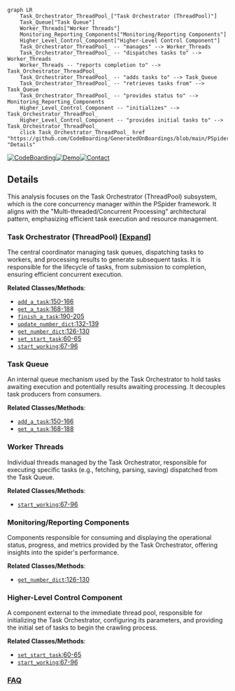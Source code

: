 ```mermaid
graph LR
    Task_Orchestrator_ThreadPool_["Task Orchestrator (ThreadPool)"]
    Task_Queue["Task Queue"]
    Worker_Threads["Worker Threads"]
    Monitoring_Reporting_Components["Monitoring/Reporting Components"]
    Higher_Level_Control_Component["Higher-Level Control Component"]
    Task_Orchestrator_ThreadPool_ -- "manages" --> Worker_Threads
    Task_Orchestrator_ThreadPool_ -- "dispatches tasks to" --> Worker_Threads
    Worker_Threads -- "reports completion to" --> Task_Orchestrator_ThreadPool_
    Task_Orchestrator_ThreadPool_ -- "adds tasks to" --> Task_Queue
    Task_Orchestrator_ThreadPool_ -- "retrieves tasks from" --> Task_Queue
    Task_Orchestrator_ThreadPool_ -- "provides status to" --> Monitoring_Reporting_Components
    Higher_Level_Control_Component -- "initializes" --> Task_Orchestrator_ThreadPool_
    Higher_Level_Control_Component -- "provides initial tasks to" --> Task_Orchestrator_ThreadPool_
    click Task_Orchestrator_ThreadPool_ href "https://github.com/CodeBoarding/GeneratedOnBoardings/blob/main/PSpider/Task_Orchestrator_ThreadPool_.md" "Details"
```

[![CodeBoarding](https://img.shields.io/badge/Generated%20by-CodeBoarding-9cf?style=flat-square)](https://github.com/CodeBoarding/GeneratedOnBoardings)[![Demo](https://img.shields.io/badge/Try%20our-Demo-blue?style=flat-square)](https://www.codeboarding.org/demo)[![Contact](https://img.shields.io/badge/Contact%20us%20-%20contact@codeboarding.org-lightgrey?style=flat-square)](mailto:contact@codeboarding.org)

## Details

This analysis focuses on the Task Orchestrator (ThreadPool) subsystem, which is the core concurrency manager within the PSpider framework. It aligns with the "Multi-threaded/Concurrent Processing" architectural pattern, emphasizing efficient task execution and resource management.

### Task Orchestrator (ThreadPool) [[Expand]](./Task_Orchestrator_ThreadPool_.md)
The central coordinator managing task queues, dispatching tasks to workers, and processing results to generate subsequent tasks. It is responsible for the lifecycle of tasks, from submission to completion, ensuring efficient concurrent execution.


**Related Classes/Methods**:

- <a href="https://github.com/xianhu/PSpider/blob/master/spider/concurrent/threads_pool.py#L150-L166" target="_blank" rel="noopener noreferrer">`add_a_task`:150-166</a>
- <a href="https://github.com/xianhu/PSpider/blob/master/spider/concurrent/threads_pool.py#L168-L188" target="_blank" rel="noopener noreferrer">`get_a_task`:168-188</a>
- <a href="https://github.com/xianhu/PSpider/blob/master/spider/concurrent/threads_pool.py#L190-L205" target="_blank" rel="noopener noreferrer">`finish_a_task`:190-205</a>
- <a href="https://github.com/xianhu/PSpider/blob/master/spider/concurrent/threads_pool.py#L132-L139" target="_blank" rel="noopener noreferrer">`update_number_dict`:132-139</a>
- <a href="https://github.com/xianhu/PSpider/blob/master/spider/concurrent/threads_pool.py#L126-L130" target="_blank" rel="noopener noreferrer">`get_number_dict`:126-130</a>
- <a href="https://github.com/xianhu/PSpider/blob/master/spider/concurrent/threads_pool.py#L60-L65" target="_blank" rel="noopener noreferrer">`set_start_task`:60-65</a>
- <a href="https://github.com/xianhu/PSpider/blob/master/spider/concurrent/threads_pool.py#L67-L96" target="_blank" rel="noopener noreferrer">`start_working`:67-96</a>


### Task Queue
An internal queue mechanism used by the Task Orchestrator to hold tasks awaiting execution and potentially results awaiting processing. It decouples task producers from consumers.


**Related Classes/Methods**:

- <a href="https://github.com/xianhu/PSpider/blob/master/spider/concurrent/threads_pool.py#L150-L166" target="_blank" rel="noopener noreferrer">`add_a_task`:150-166</a>
- <a href="https://github.com/xianhu/PSpider/blob/master/spider/concurrent/threads_pool.py#L168-L188" target="_blank" rel="noopener noreferrer">`get_a_task`:168-188</a>


### Worker Threads
Individual threads managed by the Task Orchestrator, responsible for executing specific tasks (e.g., fetching, parsing, saving) dispatched from the Task Queue.


**Related Classes/Methods**:

- <a href="https://github.com/xianhu/PSpider/blob/master/spider/concurrent/threads_pool.py#L67-L96" target="_blank" rel="noopener noreferrer">`start_working`:67-96</a>


### Monitoring/Reporting Components
Components responsible for consuming and displaying the operational status, progress, and metrics provided by the Task Orchestrator, offering insights into the spider's performance.


**Related Classes/Methods**:

- <a href="https://github.com/xianhu/PSpider/blob/master/spider/concurrent/threads_pool.py#L126-L130" target="_blank" rel="noopener noreferrer">`get_number_dict`:126-130</a>


### Higher-Level Control Component
A component external to the immediate thread pool, responsible for initializing the Task Orchestrator, configuring its parameters, and providing the initial set of tasks to begin the crawling process.


**Related Classes/Methods**:

- <a href="https://github.com/xianhu/PSpider/blob/master/spider/concurrent/threads_pool.py#L60-L65" target="_blank" rel="noopener noreferrer">`set_start_task`:60-65</a>
- <a href="https://github.com/xianhu/PSpider/blob/master/spider/concurrent/threads_pool.py#L67-L96" target="_blank" rel="noopener noreferrer">`start_working`:67-96</a>




### [FAQ](https://github.com/CodeBoarding/GeneratedOnBoardings/tree/main?tab=readme-ov-file#faq)